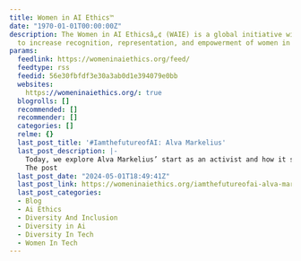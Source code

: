 ```yaml
---
title: Women in AI Ethics™
date: "1970-01-01T00:00:00Z"
description: The Women in AI Ethicsâ„¢ (WAIE) is a global initiative with a mission
  to increase recognition, representation, and empowerment of women in AI Ethics.
params:
  feedlink: https://womeninaiethics.org/feed/
  feedtype: rss
  feedid: 56e30fbfdf3e30a3ab0d1e394079e0bb
  websites:
    https://womeninaiethics.org/: true
  blogrolls: []
  recommended: []
  recommender: []
  categories: []
  relme: {}
  last_post_title: '#IamthefutureofAI: Alva Markelius'
  last_post_description: |-
    Today, we explore Alva Markelius’ start as an activist and how it shaped her career journey as a researcher. This interview is part of Women in AI Ethics (WAIE) “I am the
    The post
  last_post_date: "2024-05-01T18:49:41Z"
  last_post_link: https://womeninaiethics.org/iamthefutureofai-alva-markelius/?utm_source=rss&utm_medium=rss&utm_campaign=iamthefutureofai-alva-markelius
  last_post_categories:
  - Blog
  - Ai Ethics
  - Diversity And Inclusion
  - Diversity in Ai
  - Diversity In Tech
  - Women In Tech
---
```

